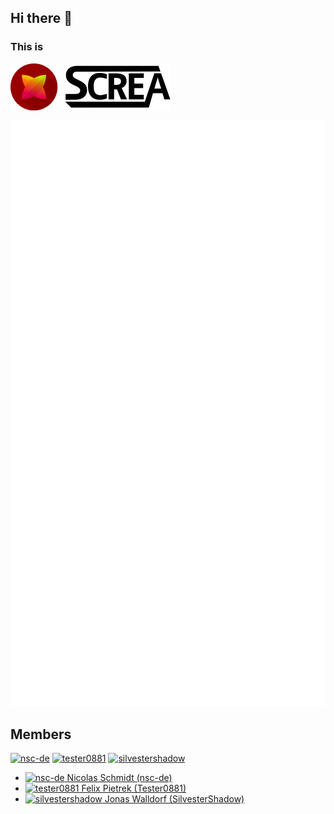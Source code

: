 ## Hi there 👋

### This is
<img src="/assets/screa-font-512x.png" width="256px"/>

[logo]: assets/screa-x512.png
[logo-font]: assets/screa-font-512x.png

![Metrics](/github-metrics.svg)

<!-- A list of all members -->

## Members

[![nsc-de][members/nsc-de/avatar]][members/nsc-de/github]
[![tester0881][members/tester0881/avatar]][members/tester0881/github]
[![silvestershadow][members/silvestershadow/avatar]][members/SilvesterShadow/github]

- [![nsc-de][members/nsc-de/avatar/small] Nicolas Schmidt (nsc-de)][members/nsc-de/github]
- [![tester0881][members/tester0881/avatar/small] Felix Pietrek (Tester0881)][members/tester0881/github]
- [![silvestershadow][members/silvestershadow/avatar/small] Jonas Walldorf (SilvesterShadow)][members/silvestershadow/github]


<!-- Project URLs -->


<!-- Member  Avatars: -->

[members/nsc-de/avatar]: https://github.com/nsc-de.png?size=40
[members/tester0881/avatar]: https://github.com/github.png?size=40
[members/silvestershadow/avatar]: https://github.com/github.png?size=40

<!-- Member Small Avatars: -->

[members/nsc-de/avatar/small]: https://github.com/nsc-de.png?size=12
[members/tester0881/avatar/small]: https://github.com/github.png?size=12
[members/silvestershadow/avatar/small]: https://github.com/github.png?size=12

<!-- Member GitHub accounts -->

[members/nsc-de/github]: https://github.com/nsc-de/
[members/tester0881/github]: https://github.com/tester0881/
[members/silvestershadow/github]: https://github.com/silvestershadow/
